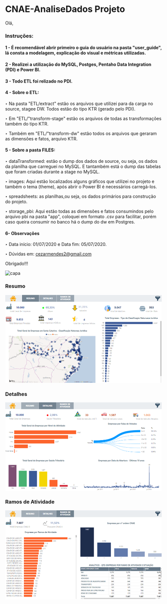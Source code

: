 # CNAE-AnaliseDados Projeto

Olá,

### Instruções:

#### 1 - É recomendável abrir primeiro o guia do usuário na pasta "user_guide", lá consta a modelagem, explicação do visual e métricas utilizadas.

#### 2 - Realizei a utilização do MySQL, Postges, Pentaho Data Integration (PDI) e Power BI.

#### 3 - Todo ETL foi relizado no PDI.

#### 4 -  Sobre o ETL:

‣ Na pasta "ETL/extract" estão os arquivos que utilizei para da carga no source, stagee DW. Todos estão do tipo KTR (gerado pelo PDI).

‣ Em "ETL/"transform-stage" estão os arquivos de todas as transformações também do tipo KTR.

‣ Também em "ETL/"transform-dw" estão todos os arquivos que geraram as dimensões e fatos, arquivo KTR.	


#### 5 -  Sobre a pasta FILES:
	
‣ dataTransformed: estão o dump dos dados de source, ou seja, os dados da planilha que carreguei no MySQL. E tantambém está o dump das tabelas que foram criadas durante a stage no MySQL.
	
‣ images: Aqui estão localizados alguns gráficos que utilizei no projeto e também o tema (theme), 
após abrir o Power BI é necessários carregá-los.
	
‣ spreadsheets: as planilhas,ou seja, os dados primários para construção do projeto.
	
‣ storage_pbi: Aqui estão todas as dimensões e fatos consumindos pelo arquivo pbi na pasta "app",
coloquei em formato .csv para facilitar, porém caso queira consumir no banco há o dump do dw em Postgres.


#### 6- Observações
‣ Data início: 01/07/2020 e Data fim: 05/07/2020.

‣ Dúvidas em: cezarmendes2@gmail.com


Obrigado!!!

![capa](https://github.com/cezarmendes/CNAE-AnaliseDados/blob/main/files/images/an%C3%A1lise%20de%20resultados.PNG)

### Resumo
![capa](https://github.com/cezarmendes/CNAE-AnaliseDados/blob/main/files/images/2.Resumo.PNG)

### Detalhes
![capa](https://github.com/cezarmendes/CNAE-AnaliseDados/blob/main/files/images/4.Detalhes.PNG)

### Ramos de Atividade
![capa](https://github.com/cezarmendes/CNAE-AnaliseDados/blob/main/files/images/5.Ramos_Atividade.PNG)
